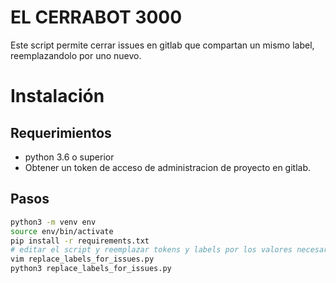 # EL CERRABOT 3000

Este script permite cerrar issues en gitlab que compartan un mismo label, reemplazandolo por uno nuevo.

# Instalación

## Requerimientos

- python 3.6 o superior
- Obtener un token de acceso de administracion de proyecto en gitlab.

## Pasos

```bash
python3 -m venv env
source env/bin/activate
pip install -r requirements.txt
# editar el script y reemplazar tokens y labels por los valores necesarios
vim replace_labels_for_issues.py
python3 replace_labels_for_issues.py
```
